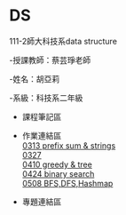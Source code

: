 # DS
111-2師大科技系data structure

-授課教師：蔡芸琤老師

-姓名：胡亞莉  

-系級：科技系二年級

* 課程筆記區
    

* 作業連結區
    <br />  [0313 prefix sum & strings](https://youtu.be/wIfLEZjFFNM)
    <br />  [0327](https://youtu.be/ibqTqijR8cA)
    <br />  [0410 greedy & tree](https://youtu.be/llKFpD8EoDQ)
    <br />  [0424 binary search](https://youtu.be/3oH08toH6vw)
    <br />  [0508 BFS,DFS,Hashmap](https://youtu.be/d5RixMHJu2U)

* 專題連結區
   